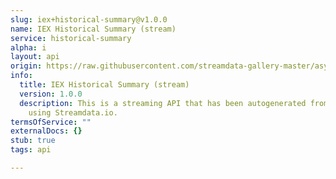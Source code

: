 ```yaml
---
slug: iex+historical-summary@v1.0.0
name: IEX Historical Summary (stream)
service: historical-summary
alpha: i
layout: api
origin: https://raw.githubusercontent.com/streamdata-gallery-master/asyncapi/master/_listings/iex/iex-historical-summary-stream-async.md
info:
  title: IEX Historical Summary (stream)
  version: 1.0.0
  description: This is a streaming API that has been autogenerated from the IEX
    using Streamdata.io.
termsOfService: ""
externalDocs: {}
stub: true
tags: api

---
```


